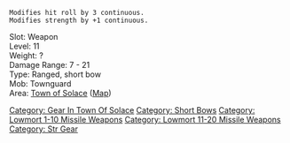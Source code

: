 `Modifies hit roll by 3 continuous.`  
`Modifies strength by +1 continuous.`

Slot: Weapon  
Level: 11  
Weight: ?  
Damage Range: 7 - 21  
Type: Ranged, short bow  
Mob: Townguard  
Area: [Town of Solace](:Category:_Town_Of_Solace "wikilink")
([Map](Town_Of_Solace_Map "wikilink"))  

[Category: Gear In Town Of
Solace](Category:_Gear_In_Town_Of_Solace "wikilink") [Category: Short
Bows](Category:_Short_Bows "wikilink") [Category: Lowmort 1-10 Missile
Weapons](Category:_Lowmort_1-10_Missile_Weapons "wikilink") [Category:
Lowmort 11-20 Missile
Weapons](Category:_Lowmort_11-20_Missile_Weapons "wikilink") [Category:
Str Gear](Category:_Str_Gear "wikilink")
